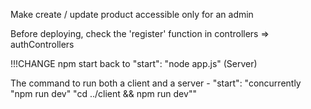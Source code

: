 Make create / update product accessible only for an admin

Before deploying, check the 'register' function in controllers => authControllers

!!!CHANGE npm start back to "start": "node app.js" (Server)

The command to run both a client and a server - "start": "concurrently \"npm run dev\" \"cd ../client && npm run dev\""
